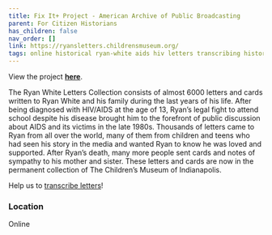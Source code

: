 ```yaml
---
title: Fix It+ Project - American Archive of Public Broadcasting
parent: For Citizen Historians
has_children: false
nav_order: []
link: https://ryansletters.childrensmuseum.org/
tags: online historical ryan-white aids hiv letters transcribing history-projects
---
```


View the project [**here**](https://ryansletters.childrensmuseum.org/).

The Ryan White Letters Collection consists of almost 6000 letters and cards written to Ryan White and his family during the last years of his life. After being diagnosed with HIV/AIDS at the age of 13, Ryan’s legal fight to attend school despite his disease brought him to the forefront of public discussion about AIDS and its victims in the late 1980s. Thousands of letters came to Ryan from all over the world, many of them from children and teens who had seen his story in the media and wanted Ryan to know he was loved and supported. After Ryan’s death, many more people sent cards and notes of sympathy to his mother and sister. These letters and cards are now in the permanent collection of The Children’s Museum of Indianapolis.

Help us to [transcribe letters](http://transcribe.childrensmuseum.org/)!

### Location
Online
